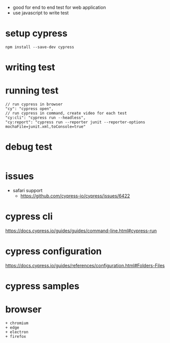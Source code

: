 + good for end to end test for web application
+ use javascript to write test

# setup cypress
```
npm install --save-dev cypress
```

# writing test

# running test
```
// run cypress in browser
"cy": "cypress open",
// run cypress in command, create video for each test
"cy:cli": "cypress run --headless",
"cy:report": "cypress run --reporter junit --reporter-options mochaFile=junit.xml,toConsole=true"
```

# debug test
```
```

# issues
+ safari support
    + https://github.com/cypress-io/cypress/issues/6422


# cypress cli
https://docs.cypress.io/guides/guides/command-line.html#cypress-run
# cypress configuration
https://docs.cypress.io/guides/references/configuration.html#Folders-Files
# cypress samples

# browser
    + chromium
    + edge
    + electron
    + firefox